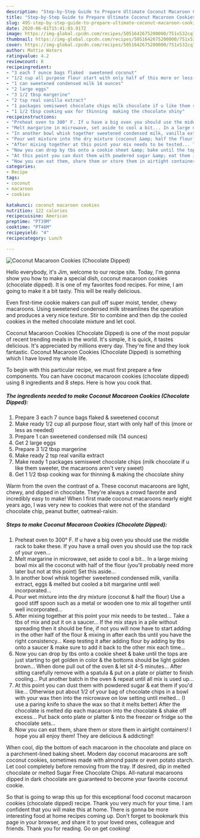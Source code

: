 ```yaml
---
description: "Step-by-Step Guide to Prepare Ultimate Coconut Macaroon Cookies (Chocolate Dipped)"
title: "Step-by-Step Guide to Prepare Ultimate Coconut Macaroon Cookies (Chocolate Dipped)"
slug: 495-step-by-step-guide-to-prepare-ultimate-coconut-macaroon-cookies-chocolate-dipped
date: 2020-06-01T15:41:03.917Z
image: https://img-global.cpcdn.com/recipes/5051642675200000/751x532cq70/coconut-macaroon-cookies-chocolate-dipped-recipe-main-photo.jpg
thumbnail: https://img-global.cpcdn.com/recipes/5051642675200000/751x532cq70/coconut-macaroon-cookies-chocolate-dipped-recipe-main-photo.jpg
cover: https://img-global.cpcdn.com/recipes/5051642675200000/751x532cq70/coconut-macaroon-cookies-chocolate-dipped-recipe-main-photo.jpg
author: Mattie Waters
ratingvalue: 4.2
reviewcount: 8
recipeingredient:
- "3 each 7 ounce bags flaked  sweetened coconut"
- "1/2 cup all purpose flour start with only half of this more or less as needed"
- "1 can sweetened condensed milk 14 ounces"
- "2 large eggs"
- "3 1/2 tbsp margerine"
- "2 tsp real vanilla extract"
- "1 packages semisweet chocolate chips milk chocolate if u like them sweeter the macaroons arent very sweet"
- "1 1/2 tbsp cooking wax for thinning  making the chocolate shiny"
recipeinstructions:
- "Preheat oven to 300° F. If u have a big oven you should use the middle rack to bake these. If you have a small oven you should use the top rack of your oven..."
- "Melt margarine in microwave, set aside to cool a bit... In a large mixing bowl mix all the coconut with half of the flour (you&#39;ll probably need more later but not at this point) Set this aside..."
- "In another bowl whisk together sweetened condensed milk, vanilla extract, eggs &amp; melted but cooled a bit margarine until well incorporated..."
- "Pour wet mixture into the dry mixture (coconut &amp; half the flour) Use a good stiff spoon such as a metal or wooden one to mix all together until well incorporated..."
- "After mixing together at this point your mix needs to be tested... Take a tbs of mix and put it on a saucer... If the mix stays in a pile without spreading then it should be fine, if not you will now have to start adding in the other half of the flour &amp; mixing in after each tbs until you have the right consistency... Keep testing it after adding flour by adding by tbs onto a saucer &amp; make sure to add it back to the other mix each time..."
- "Now you can drop by tbs onto a cookie sheet &amp; bake until the tops are just starting to get golden in color &amp; the bottoms should be light golden brown... When done pull out of the oven &amp; let sit 4-5 minutes... After sitting carefully remove with a spatula &amp; put on a plate or platter to finish cooling... Put another batch in the oven &amp; repeat until all mix is used up..."
- "At this point you can dust them with powdered sugar &amp; eat them if you&#39;d like... Otherwise put about 1/2 of your bag of chocolate chips in a bowl with your wax then into the microwave on low setting until melted... (I use a paring knife to shave the wax so that it melts better) After the chocolate is melted dip each macaroon into the chocolate &amp; shake off excess... Put back onto plate or platter &amp; into the freezer or fridge so the chocolate sets..."
- "Now you can eat them, share them or store them in airtight containers! I hope you all enjoy them! They are delicious &amp; addicting!!"
categories:
- Recipe
tags:
- coconut
- macaroon
- cookies

katakunci: coconut macaroon cookies 
nutrition: 122 calories
recipecuisine: American
preptime: "PT39M"
cooktime: "PT46M"
recipeyield: "4"
recipecategory: Lunch

---
```



![Coconut Macaroon Cookies (Chocolate Dipped)](https://img-global.cpcdn.com/recipes/5051642675200000/751x532cq70/coconut-macaroon-cookies-chocolate-dipped-recipe-main-photo.jpg)

Hello everybody, it's Jim, welcome to our recipe site. Today, I'm gonna show you how to make a special dish, coconut macaroon cookies (chocolate dipped). It is one of my favorites food recipes. For mine, I am going to make it a bit tasty. This will be really delicious.

Even first-time cookie makers can pull off super moist, tender, chewy macaroons. Using sweetened condensed milk streamlines the operation and produces a very nice texture. Stir to combine and then dip the cooled cookies in the melted chocolate mixture and let cool.

Coconut Macaroon Cookies (Chocolate Dipped) is one of the most popular of recent trending meals in the world. It's simple, it is quick, it tastes delicious. It's appreciated by millions every day. They're fine and they look fantastic. Coconut Macaroon Cookies (Chocolate Dipped) is something which I have loved my whole life.


To begin with this particular recipe, we must first prepare a few components. You can have coconut macaroon cookies (chocolate dipped) using 8 ingredients and 8 steps. Here is how you cook that.

<!--inarticleads1-->

##### The ingredients needed to make Coconut Macaroon Cookies (Chocolate Dipped):

1. Prepare 3 each 7 ounce bags flaked &amp; sweetened coconut
1. Make ready 1/2 cup all purpose flour, start with only half of this (more or less as needed)
1. Prepare 1 can sweetened condensed milk (14 ounces)
1. Get 2 large eggs
1. Prepare 3 1/2 tbsp margerine
1. Make ready 2 tsp real vanilla extract
1. Make ready 1 packages semisweet chocolate chips (milk chocolate if u like them sweeter, the macaroons aren&#39;t very sweet)
1. Get 1 1/2 tbsp cooking wax for thinning &amp; making the chocolate shiny


Warm from the oven the contrast of a. These coconut macaroons are light, chewy, and dipped in chocolate. They&#39;re always a crowd favorite and incredibly easy to make! When I first made coconut macaroons nearly eight years ago, I was very new to cookies that were not of the standard chocolate chip, peanut butter, oatmeal-raisin. 

<!--inarticleads2-->

##### Steps to make Coconut Macaroon Cookies (Chocolate Dipped):

1. Preheat oven to 300° F. If u have a big oven you should use the middle rack to bake these. If you have a small oven you should use the top rack of your oven...
1. Melt margarine in microwave, set aside to cool a bit... In a large mixing bowl mix all the coconut with half of the flour (you&#39;ll probably need more later but not at this point) Set this aside...
1. In another bowl whisk together sweetened condensed milk, vanilla extract, eggs &amp; melted but cooled a bit margarine until well incorporated...
1. Pour wet mixture into the dry mixture (coconut &amp; half the flour) Use a good stiff spoon such as a metal or wooden one to mix all together until well incorporated...
1. After mixing together at this point your mix needs to be tested... Take a tbs of mix and put it on a saucer... If the mix stays in a pile without spreading then it should be fine, if not you will now have to start adding in the other half of the flour &amp; mixing in after each tbs until you have the right consistency... Keep testing it after adding flour by adding by tbs onto a saucer &amp; make sure to add it back to the other mix each time...
1. Now you can drop by tbs onto a cookie sheet &amp; bake until the tops are just starting to get golden in color &amp; the bottoms should be light golden brown... When done pull out of the oven &amp; let sit 4-5 minutes... After sitting carefully remove with a spatula &amp; put on a plate or platter to finish cooling... Put another batch in the oven &amp; repeat until all mix is used up...
1. At this point you can dust them with powdered sugar &amp; eat them if you&#39;d like... Otherwise put about 1/2 of your bag of chocolate chips in a bowl with your wax then into the microwave on low setting until melted... (I use a paring knife to shave the wax so that it melts better) After the chocolate is melted dip each macaroon into the chocolate &amp; shake off excess... Put back onto plate or platter &amp; into the freezer or fridge so the chocolate sets...
1. Now you can eat them, share them or store them in airtight containers! I hope you all enjoy them! They are delicious &amp; addicting!!


When cool, dip the bottom of each macaroon in the chocolate and place on a parchment-lined baking sheet. Modern day coconut macaroons are soft coconut cookies, sometimes made with almond paste or even potato starch. Let cool completely before removing from the tray. If desired, dip in melted chocolate or melted Sugar Free Chocolate Chips. All-natural macaroons dipped in dark chocolate are guaranteed to become your favorite coconut cookie. 

So that is going to wrap this up for this exceptional food coconut macaroon cookies (chocolate dipped) recipe. Thank you very much for your time. I am confident that you will make this at home. There is gonna be more interesting food at home recipes coming up. Don't forget to bookmark this page in your browser, and share it to your loved ones, colleague and friends. Thank you for reading. Go on get cooking!
